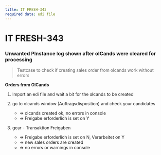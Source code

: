 ```yaml
---
title: IT FRESH-343
required data: edi file
---
```


# IT FRESH-343
### Unwanted PInstance log shown after olCands were cleared for processing
> Testcase to check if creating sales order from olcands work without errors

**Orders from OlCands**

1. Import an edi file and wait a bit for the olcands to be created

2. go to olcands window (Auftragsdisposition) and check your candidates
	* => olcands created ok, no errors in console
	* => Freigabe erforderlich is set on Y

3. gear - Transaktion Freigaben
	* => Freigabe erforderlich is set on N, Verarbeitet on Y
	* => new sales orders are created 
	* => no errors or warnings in console

